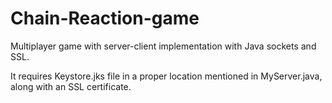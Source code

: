 # Chain-Reaction-game
Multiplayer game with server-client implementation with Java sockets and SSL.


It requires Keystore.jks file in a proper location mentioned in MyServer.java, along with an SSL certificate.
